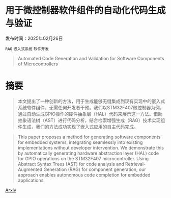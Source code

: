 # 用于微控制器软件组件的自动化代码生成与验证

发布时间：2025年02月26日

`RAG` `嵌入式系统` `软件开发`

> Automated Code Generation and Validation for Software Components of Microcontrollers

# 摘要

> 本文提出了一种创新的方法，用于生成能够无缝集成到现有实现中的嵌入式系统软件组件，无需任何开发者干预。我们以STM32F407微控制器为例，通过自动生成GPIO操作的硬件抽象层（HAL）代码来展示这一方法。借助抽象语法树（AST）进行代码分析，结合检索增强生成（RAG）技术实现组件生成，我们的方法成功实现了嵌入式应用的自主代码完成。

> This paper proposes a method for generating software components for embedded systems, integrating seamlessly into existing implementations without developer intervention. We demonstrate this by automatically generating hardware abstraction layer (HAL) code for GPIO operations on the STM32F407 microcontroller. Using Abstract Syntax Trees (AST) for code analysis and Retrieval-Augmented Generation (RAG) for component generation, our approach enables autonomous code completion for embedded applications.

[Arxiv](https://arxiv.org/abs/2502.18905)
